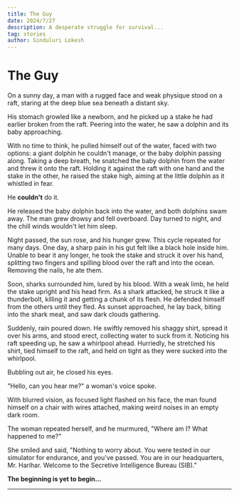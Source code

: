```yaml
---
title: The Guy
date: 2024/7/27
description: A desperate struggle for survival...
tag: stories
author: Sinduluri Lokesh
---
```


# The Guy

On a sunny day, a man with a rugged face and weak physique stood on a raft, staring at the deep blue sea beneath a distant sky.

His stomach growled like a newborn, and he picked up a stake he had earlier broken from the raft. Peering into the water, he saw a dolphin and its baby approaching.

With no time to think, he pulled himself out of the water, faced with two options: a giant dolphin he couldn't manage, or the baby dolphin passing along. Taking a deep breath, he snatched the baby dolphin from the water and threw it onto the raft. Holding it against the raft with one hand and the stake in the other, he raised the stake high, aiming at the little dolphin as it whistled in fear.

He **couldn't** do it.

He released the baby dolphin back into the water, and both dolphins swam away. The man grew drowsy and fell overboard. Day turned to night, and the chill winds wouldn't let him sleep.

Night passed, the sun rose, and his hunger grew. This cycle repeated for many days. One day, a sharp pain in his gut felt like a black hole inside him. Unable to bear it any longer, he took the stake and struck it over his hand, splitting two fingers and spilling blood over the raft and into the ocean. Removing the nails, he ate them.

Soon, sharks surrounded him, lured by his blood. With a weak limb, he held the stake upright and his head firm. As a shark attacked, he struck it like a thunderbolt, killing it and getting a chunk of its flesh. He defended himself from the others until they fled. As sunset approached, he lay back, biting into the shark meat, and saw dark clouds gathering.

Suddenly, rain poured down. He swiftly removed his shaggy shirt, spread it over his arms, and stood erect, collecting water to suck from it. Noticing his raft speeding up, he saw a whirlpool ahead. Hurriedly, he stretched his shirt, tied himself to the raft, and held on tight as they were sucked into the whirlpool.

Bubbling out air, he closed his eyes.

"Hello, can you hear me?" a woman's voice spoke.

With blurred vision, as focused light flashed on his face, the man found himself on a chair with wires attached, making weird noises in an empty dark room.

The woman repeated herself, and he murmured, "Where am I? What happened to me?"

She smiled and said, "Nothing to worry about. You were tested in our simulator for endurance, and you've passed. You are in our headquarters, Mr. Harihar. Welcome to the Secretive Intelligence Bureau (SIB)."

**The beginning is yet to begin...**

---
